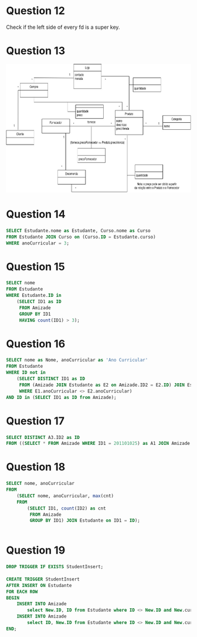 
# Question 12

Check if the left side of every fd is a super key.

# Question 13

<img src="q13.jpg" height="350"/>

# Question 14

```sql
SELECT Estudante.nome as Estudante, Curso.nome as Curso
FROM Estudante JOIN Curso on (Curso.ID = Estudante.curso)
WHERE anoCurricular = 3;
```

# Question 15

```sql
SELECT nome
FROM Estudante
WHERE Estudante.ID in 
    (SELECT ID1 as ID 
     FROM Amizade
     GROUP BY ID1
     HAVING count(ID1) > 3);
```

# Question 16

```sql
SELECT nome as Nome, anoCurricular as 'Ano Curricular'
FROM Estudante
WHERE ID not in 
    (SELECT DISTINCT ID1 as ID
     FROM (Amizade JOIN Estudante as E2 on Amizade.ID2 = E2.ID) JOIN Estudante as E1 on Amizade.ID1 = E1.ID
     WHERE E1.anoCurricular <> E2.anoCurricular) 
AND ID in (SELECT ID1 as ID from Amizade);
```

# Question 17

```sql
SELECT DISTINCT A3.ID2 as ID
FROM ((SELECT * FROM Amizade WHERE ID1 = 201101025) as A1 JOIN Amizade as A2 ON A1.ID2 = A2.ID1) JOIN Amizade as A3 ON A2.ID2 = A3.ID1; -- More efficient than using WHERE ID1 = 201101025
```

# Question 18

```sql
SELECT nome, anoCurricular
FROM 
    (SELECT nome, anoCurricular, max(cnt)
    FROM
        (SELECT ID1, count(ID2) as cnt
         FROM Amizade
         GROUP BY ID1) JOIN Estudante on ID1 = ID);
        
```

# Question 19

```sql
DROP TRIGGER IF EXISTS StudentInsert;

CREATE TRIGGER StudentInsert
AFTER INSERT ON Estudante
FOR EACH ROW
BEGIN
    INSERT INTO Amizade 
        select New.ID, ID from Estudante where ID <> New.ID and New.curso = curso;
    INSERT INTO Amizade 
        select ID, New.ID from Estudante where ID <> New.ID and New.curso = curso;
END;
```
